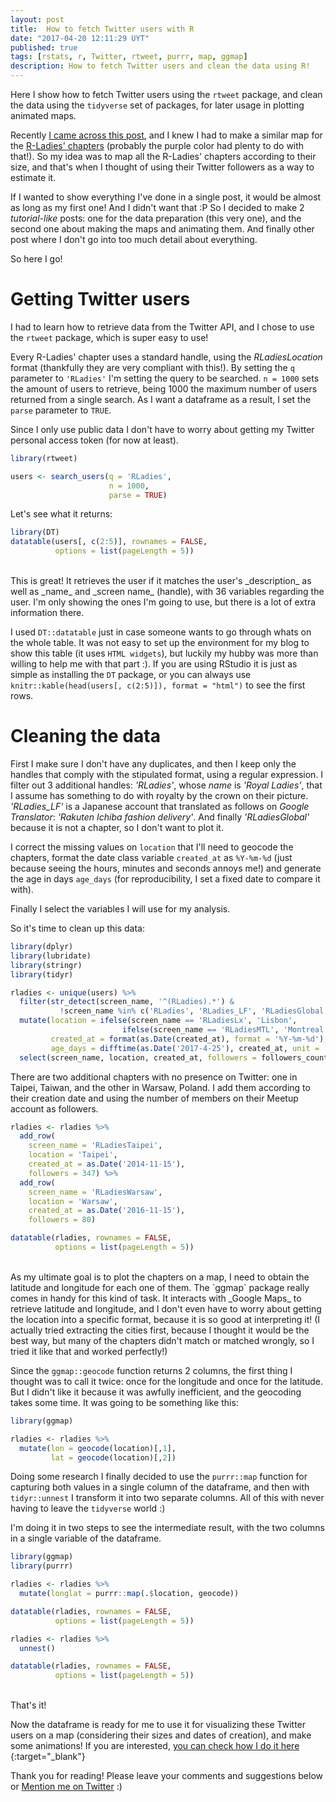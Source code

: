 ```yaml
---
layout: post
title:  How to fetch Twitter users with R
date: "2017-04-20 12:11:29 UYT"
published: true
tags: [rstats, r, Twitter, rtweet, purrr, map, ggmap]
description: How to fetch Twitter users and clean the data using R!
---
```

Here I show how to fetch Twitter users using the `rtweet` package, and clean the data using the `tidyverse` set of packages, for later usage in plotting animated maps.  

<!--more-->

Recently [I came across this post](http://spatial.ly/2017/03/mapping-5000-years-of-city-growth/), and I knew I had to make a similar map for the [R-Ladies' chapters](http://rladies.org/) (probably the purple color had plenty to do with that!). So my idea was to map all the R-Ladies' chapters according to their size, and that's when I thought of using their Twitter followers as a way to estimate it. 

If I wanted to show everything I've done in a single post, it would be almost as long as my first one! And I didn't want that :P So I decided to make 2 _tutorial-like_ posts: one for the data preparation (this very one), and the second one about making the maps and animating them. And finally other post where I don't go into too much detail about everything.

So here I go!

# Getting Twitter users

I had to learn how to retrieve data from the Twitter API, and I chose to use the `rtweet` package, which is super easy to use! 

Every R-Ladies' chapter uses a standard handle, using the *RLadiesLocation* format (thankfully they are very compliant with this!). By setting the `q` parameter to `'RLadies'` I'm setting the query to be searched. `n = 1000` sets the amount of users to retrieve, being 1000 the maximum number of users returned from a single search. As I want a dataframe as a result, I set the `parse` parameter to `TRUE`.

Since I only use public data I don't have to worry about getting my Twitter personal access token (for now at least).




```r
library(rtweet)

users <- search_users(q = 'RLadies',
                      n = 1000,
                      parse = TRUE)
```

Let's see what it returns:


```r
library(DT)
datatable(users[, c(2:5)], rownames = FALSE,
          options = list(pageLength = 5))
```

<!--html_preserve--><div id="htmlwidget-9719395a62c12e7658e9" style="width:100%;height:auto;" class="datatables html-widget"></div>
<script type="application/json" data-for="htmlwidget-9719395a62c12e7658e9">{"x":{"filter":"none","data":[["R-Ladies Global","R-Ladies SF","R-Ladies London","R-Ladies RTP","R-Ladies Connecticut","Alice Data","Gabriela de Queiroz","Chiin","Mine Dogucu","Jennifer Thompson","R-Ladies Istanbul","R-Ladies BCN","R-Ladies NYC","R-Ladies Boston 🐟","R-Ladies LA 🌴","R-Ladies Madrid","R-Ladies AU","R-Ladies Paris","R-Ladies Lisbon","R-Ladies Berlin","R-Ladies Valencia","R-Ladies Nashville","R-Ladies Columbus","R-Ladies Austin","R-Ladies Ames","R-Ladies DC","R-Ladies LdnOnt","R-Ladies BuenosAires","RLadiesDublin","R-Ladies Manchester","R-Ladies Tbilisi","R-Ladies Munich","R-Ladies Adelaide","Dr Louise J. Slater","Daniela Vázquez","Katherine Scranton","Nurse Stephanie","R Ladies Twin Cities","R-Ladies Budapest","RLadiesIzmir","R-Ladies Munich","R-Ladies Adelaide","Dr Louise J. Slater","Daniela Vázquez","Katherine Scranton","Nurse Stephanie","R Ladies Twin Cities","R-Ladies Budapest","RLadiesIzmir","R-Ladies Lima","R-Ladies Cape Town","RLadiesRio","楽天市場のレディースファッション配信","JuniorRangers ladies","R-Ladies Santa Rosa","WomenRLadies","pacificatré","Royal Ladies","R-Ladies Montreal","rockNroyaltyl","R-Ladies Munich","R-Ladies Adelaide","Dr Louise J. Slater","Daniela Vázquez","Katherine Scranton","Nurse Stephanie","R Ladies Twin Cities","R-Ladies Budapest","RLadiesIzmir","R-Ladies Lima","R-Ladies Cape Town","RLadiesRio","楽天市場のレディースファッション配信","JuniorRangers ladies","R-Ladies Santa Rosa","WomenRLadies","pacificatré","Royal Ladies","R-Ladies Montreal","rockNroyaltyl","R-Ladies Munich","R-Ladies Adelaide","Dr Louise J. Slater","Daniela Vázquez","Katherine Scranton","Nurse Stephanie","R Ladies Twin Cities","R-Ladies Budapest","RLadiesIzmir","R-Ladies Lima","R-Ladies Cape Town","RLadiesRio","楽天市場のレディースファッション配信","JuniorRangers ladies","R-Ladies Santa Rosa","WomenRLadies","pacificatré","Royal Ladies","R-Ladies Montreal","rockNroyaltyl"],["RLadiesGlobal","RLadiesSF","RLadiesLondon","RLadiesRTP","RLadiesCT","alice_data","gdequeiroz","AnalyticsPanda","MineDogucu","jent103","RLadiesIstanbul","RLadiesBCN","RLadiesNYC","RLadiesBoston","RLadiesLA","RLadiesMAD","RLadiesAU","RLadiesParis","RLadiesLx","RLadiesBerlin","RLadiesValencia","RLadiesNash","RLadiesColumbus","RLadiesAustin","RLadiesAmes","RLadiesDC","RLadiesLdnOnt","RLadiesBA","RLadiesDublin","RLadiesManchest","RLadiesTbilisi","RLadiesMunich","RLadiesAdelaide","LouiseJES","d4tagirl","DrScranto","QueensRLadies","RLadiesTC","RLadiesBudapest","RLadiesIzmir","RLadiesMunich","RLadiesAdelaide","LouiseJES","d4tagirl","DrScranto","QueensRLadies","RLadiesTC","RLadiesBudapest","RLadiesIzmir","RLadiesLima","RLadiesCapeTown","RLadiesRio","RLadies_LF","Junior_RLadies","RLadiesSR","WomenRLadies","Rstn_RLadies13","RLadies","RLadiesMTL","RnRladies","RLadiesMunich","RLadiesAdelaide","LouiseJES","d4tagirl","DrScranto","QueensRLadies","RLadiesTC","RLadiesBudapest","RLadiesIzmir","RLadiesLima","RLadiesCapeTown","RLadiesRio","RLadies_LF","Junior_RLadies","RLadiesSR","WomenRLadies","Rstn_RLadies13","RLadies","RLadiesMTL","RnRladies","RLadiesMunich","RLadiesAdelaide","LouiseJES","d4tagirl","DrScranto","QueensRLadies","RLadiesTC","RLadiesBudapest","RLadiesIzmir","RLadiesLima","RLadiesCapeTown","RLadiesRio","RLadies_LF","Junior_RLadies","RLadiesSR","WomenRLadies","Rstn_RLadies13","RLadies","RLadiesMTL","RnRladies"],["The World","San Francisco","London, England","Durham, NC","Connecticut, USA","London","San Francisco","London, England","Columbus, OH","Nashville","İstanbul, Türkiye","Barcelona, Spain","New York","Boston, MA","Los Angeles, CA","Madrid, Spain","Melbourne, Victoria","Paris, France",null,"Berlin, Deutschland","Valencia, España","Nashville, TN","Columbus, OH","Austin, TX","Ames, IA","Washington, DC","London, Ontario","Buenos Aires, Argentina","Dublin City, Ireland","Manchester, England","Tbilisi","Munich, Bavaria","Adelaide, South Australia","Loughborough University","Montevideo, Uruguay","Los Angeles, CA","NY-PA...NC","Twin Cities","Budapest, Magyarország","Izmir, Turkey","Munich, Bavaria","Adelaide, South Australia","Loughborough University","Montevideo, Uruguay","Los Angeles, CA","NY-PA...NC","Twin Cities","Budapest, Magyarország","Izmir, Turkey","Lima, Peru","Cape Town, South Africa","Rio de Janeiro, Brazil","東京","orpington ","Santa Rosa, Argentina","Wisconsin Rapids, WI","Buku Tahunan Sekolah","Italia",null,null,"Munich, Bavaria","Adelaide, South Australia","Loughborough University","Montevideo, Uruguay","Los Angeles, CA","NY-PA...NC","Twin Cities","Budapest, Magyarország","Izmir, Turkey","Lima, Peru","Cape Town, South Africa","Rio de Janeiro, Brazil","東京","orpington ","Santa Rosa, Argentina","Wisconsin Rapids, WI","Buku Tahunan Sekolah","Italia",null,null,"Munich, Bavaria","Adelaide, South Australia","Loughborough University","Montevideo, Uruguay","Los Angeles, CA","NY-PA...NC","Twin Cities","Budapest, Magyarország","Izmir, Turkey","Lima, Peru","Cape Town, South Africa","Rio de Janeiro, Brazil","東京","orpington ","Santa Rosa, Argentina","Wisconsin Rapids, WI","Buku Tahunan Sekolah","Italia",null,null],["Promoting Gender Diversity in the #rstats community via meetups, mentorship &amp; global collaboration! 30+ groups worldwide: US|Europe|Oceania|LatAm|Asia #RLadies","R-Ladies is the first group dedicated to women and R. It was founded in Oct 2012 to promote knowledge, support and inclusivity. #rstats #RLadies","The first R programming meetup for Minority Genders in the UK! Promoting Diversity &amp; Inclusivity in STEM/Data Science\nlondon@rladies.org \n#RLadiesLondon #rstats",null,"Promoting &amp; connecting women (and self-identified) interested in R programming throughout Connecticut!","Data Scientist @BritishMuseum | Trained in quantbio+conservation loves R, science, improv | Proud Introvert #quiet | @RLadiesGlobal co-founder #RLadies🌍","Founder of #RLadies | Lead Data Scientist @SelfScore | Past: @Sharethrough, @AlpineDataLabs, @ensp, @IMSUERJ | ❤️ #rstats","Head of #DataScience, #RLadies Tech Community Leader, Humanist. ENTJ. Gender Equality &amp; STEM access, Open Source. ex-@Cambridge_Uni Econs. F1+Burger junkie","Statistics | DataScience | MissingData | Feminism | Languages | founder of @RLadiesColumbus  | fan of #rstats | fan of #RLadies | views my own","A well-rounded conversationalist and a standup woman. Statistician, aunt, traveler, knitter, among other things. Co-founder, #RLadies Nashville (@RLadiesNash).","Istanbul's first R Programming Meetup for Women #rladies #rstats Come and join us!","We are part of a world-wide organization to promote gender diversity in the #rstats community #RLadies https://t.co/mWCmJ4f1lr Tweets by @Rebitt &amp; @ma_salmon","We are the proud Ladies who R! In New York via Meetup, mentoring and collaboration #rstats #RLadies","R-Ladies Boston is part of a world-wide organization to promote\ngender diversity in the R community #RLadies #rstats #rcodladies","R-Ladies Los Angeles is part of a world-wide organization to promote gender diversity in the R community #RLadies #rstats https://t.co/mWCmJ4wCcZ","R-Ladies es la comunidad que ayuda a aumentar la diversidad de género en la comunidad #rstats y los trabajos en el campo STEM. #RLadiesMAD | 100% A TOPE","Aims to create a community for women interested in R language in Melbourne. No matter how you define your gender, join us if you support the diversity!","We're a group of Ladies who love #Rstats. Come join us at our upcoming meet-up!","Olá! Welcome to R Ladies Lisbon - Promoting the role of women in the R community as part of #RLadiesGlobal initiative. Collaborate, learn and share with us.","R-Ladies Berlin is a local chapter of the worldwide R-Ladies group. More information at https://t.co/hmY7DgRF77.","Promoting the role of women in the R community as part of #RLadiesGlobal initiative. #rstats #RLadiesValencia","R-Ladies Nashville is part of a worldwide organization to promote gender diversity in the R community. More info: https://t.co/hmY7DgRF77 #RLadies #rstats","R-Ladies Columbus is part of a world-wide organization to promote gender diversity in the R community. #RLadies #rstats  columbus@rladies.org","R-Ladies Austin is part of a world-wide organization to promote gender diversity in the R community #RLadies #rstats","R-Ladies Chapter for the Ames, Iowa, USA, area.","R-Ladies DC is part of a worldwide organization to promote Gender Diversity in the R community.","R-Ladies London, Ontario is part of a worldwide organization to promote Gender Diversity in the R community.","R-Ladies Buenos Aires es parte de una organización mundial para promover la Diversidad de Género en la comunidad R.\n#RLadies #rstats","RLadies Dublin is part of a world-wide organization to promote gender diversity in the R community #RLadies #rstats email us dublin (at) rladies (dot) org","R-Ladies aims to increase gender diversity in #rstats community via local meetups &amp; mentorship!","R-Ladies თბილისი","R-Ladies Munich is part of a worldwide organization to promote gender diversity in the R community. More info: https://t.co/hmY7DgRF77  #RLadies #rstats","R-Ladies Adelaide is a part of global R-Ladies community. Our goal is to bring diversity into R community and get more women excited about technology.","UK University Lecturer @lborogeog | Floods | Data science | Forecasting | Fluvial geomorphology | Climate | #R #RLadies","Data Scientist; #NASADatanauts; #rstats and #RLadies fan; @RLadiesBA co-organizer; Past: @Equifax; I love painting 🎨 (she/her)","Quantitative ecologist, postdoc at UCLA, cheese addict, owner of a very good dog #Rladies #rstats","22y.o. New nurse{4/5/14}. A Tru Queen is Always a Lady 1st. Inspiring&amp;Wise #teamJamaican #NursingIsLife #PlayboyFanatic #NCCU14","Serving self identified women and gender queer folks interested in #rstats, especially #RCatLadies","Az R-Ladies Budapest célja az adatelemzés és az R nyelv iránt érdeklődő, vagy e területeken már jártas lányok számára egy barátságos szakmai fórum létrehozása.","Izmir's first R Programming Meetup for Women #rladies #rstats Come and join us!","R-Ladies Munich is part of a worldwide organization to promote gender diversity in the R community. More info: https://t.co/hmY7DgRF77  #RLadies #rstats","R-Ladies Adelaide is a part of global R-Ladies community. Our goal is to bring diversity into R community and get more women excited about technology.","UK University Lecturer @lborogeog | Floods | Data science | Forecasting | Fluvial geomorphology | Climate | #R #RLadies","Data Scientist; #NASADatanauts; #rstats and #RLadies fan; @RLadiesBA co-organizer; Past: @Equifax; I love painting 🎨 (she/her)","Quantitative ecologist, postdoc at UCLA, cheese addict, owner of a very good dog #Rladies #rstats","22y.o. New nurse{4/5/14}. A Tru Queen is Always a Lady 1st. Inspiring&amp;Wise #teamJamaican #NursingIsLife #PlayboyFanatic #NCCU14","Serving self identified women and gender queer folks interested in #rstats, especially #RCatLadies","Az R-Ladies Budapest célja az adatelemzés és az R nyelv iránt érdeklődő, vagy e területeken már jártas lányok számára egy barátságos szakmai fórum létrehozása.","Izmir's first R Programming Meetup for Women #rladies #rstats Come and join us!","R-Ladies Lima es la 1era comunidad latinoamericana de R para mujeres.Somos parte de R-Ladies Global,cuyo fin es aumentar la presencia femenina en la comunidad R","R programming community for women. Promoting gender diversity and inclusivity in the #rstats community #RLadies https://t.co/mWCmJ4f1lr","Oi! Welcome to R Ladies Rio. We are part of #RLadiesGlobal, a world-wide organization to promote gender diversity \nin the R community. Join us! Participe!","楽天市場のレディースファッション\r\nのランキングを定期的に配信\r\n相互フォロー１００％返します。","Junior Rangers is a newly established club that is looking to expand and have a ladies section and girls youth section email:juniorrangers.ladies@aol.co.uk","Grupo de mujeres que usamos R y nos gusta la Tecnología","Only here to praise and admire ALL women. \r\nI only hope to make each and everyone of them feel confident, appreciated, and self-assured each day!!!","Official Twitter Account for our beloved friends from Resistance 3 2013 &amp; VOC 2013.",null,null,null,"R-Ladies Munich is part of a worldwide organization to promote gender diversity in the R community. More info: https://t.co/hmY7DgRF77  #RLadies #rstats","R-Ladies Adelaide is a part of global R-Ladies community. Our goal is to bring diversity into R community and get more women excited about technology.","UK University Lecturer @lborogeog | Floods | Data science | Forecasting | Fluvial geomorphology | Climate | #R #RLadies","Data Scientist; #NASADatanauts; #rstats and #RLadies fan; @RLadiesBA co-organizer; Past: @Equifax; I love painting 🎨 (she/her)","Quantitative ecologist, postdoc at UCLA, cheese addict, owner of a very good dog #Rladies #rstats","22y.o. New nurse{4/5/14}. A Tru Queen is Always a Lady 1st. Inspiring&amp;Wise #teamJamaican #NursingIsLife #PlayboyFanatic #NCCU14","Serving self identified women and gender queer folks interested in #rstats, especially #RCatLadies","Az R-Ladies Budapest célja az adatelemzés és az R nyelv iránt érdeklődő, vagy e területeken már jártas lányok számára egy barátságos szakmai fórum létrehozása.","Izmir's first R Programming Meetup for Women #rladies #rstats Come and join us!","R-Ladies Lima es la 1era comunidad latinoamericana de R para mujeres.Somos parte de R-Ladies Global,cuyo fin es aumentar la presencia femenina en la comunidad R","R programming community for women. Promoting gender diversity and inclusivity in the #rstats community #RLadies https://t.co/mWCmJ4f1lr","Oi! Welcome to R Ladies Rio. We are part of #RLadiesGlobal, a world-wide organization to promote gender diversity \nin the R community. Join us! Participe!","楽天市場のレディースファッション\r\nのランキングを定期的に配信\r\n相互フォロー１００％返します。","Junior Rangers is a newly established club that is looking to expand and have a ladies section and girls youth section email:juniorrangers.ladies@aol.co.uk","Grupo de mujeres que usamos R y nos gusta la Tecnología","Only here to praise and admire ALL women. \r\nI only hope to make each and everyone of them feel confident, appreciated, and self-assured each day!!!","Official Twitter Account for our beloved friends from Resistance 3 2013 &amp; VOC 2013.",null,null,null,"R-Ladies Munich is part of a worldwide organization to promote gender diversity in the R community. More info: https://t.co/hmY7DgRF77  #RLadies #rstats","R-Ladies Adelaide is a part of global R-Ladies community. Our goal is to bring diversity into R community and get more women excited about technology.","UK University Lecturer @lborogeog | Floods | Data science | Forecasting | Fluvial geomorphology | Climate | #R #RLadies","Data Scientist; #NASADatanauts; #rstats and #RLadies fan; @RLadiesBA co-organizer; Past: @Equifax; I love painting 🎨 (she/her)","Quantitative ecologist, postdoc at UCLA, cheese addict, owner of a very good dog #Rladies #rstats","22y.o. New nurse{4/5/14}. A Tru Queen is Always a Lady 1st. Inspiring&amp;Wise #teamJamaican #NursingIsLife #PlayboyFanatic #NCCU14","Serving self identified women and gender queer folks interested in #rstats, especially #RCatLadies","Az R-Ladies Budapest célja az adatelemzés és az R nyelv iránt érdeklődő, vagy e területeken már jártas lányok számára egy barátságos szakmai fórum létrehozása.","Izmir's first R Programming Meetup for Women #rladies #rstats Come and join us!","R-Ladies Lima es la 1era comunidad latinoamericana de R para mujeres.Somos parte de R-Ladies Global,cuyo fin es aumentar la presencia femenina en la comunidad R","R programming community for women. Promoting gender diversity and inclusivity in the #rstats community #RLadies https://t.co/mWCmJ4f1lr","Oi! Welcome to R Ladies Rio. We are part of #RLadiesGlobal, a world-wide organization to promote gender diversity \nin the R community. Join us! Participe!","楽天市場のレディースファッション\r\nのランキングを定期的に配信\r\n相互フォロー１００％返します。","Junior Rangers is a newly established club that is looking to expand and have a ladies section and girls youth section email:juniorrangers.ladies@aol.co.uk","Grupo de mujeres que usamos R y nos gusta la Tecnología","Only here to praise and admire ALL women. \r\nI only hope to make each and everyone of them feel confident, appreciated, and self-assured each day!!!","Official Twitter Account for our beloved friends from Resistance 3 2013 &amp; VOC 2013.",null,null,null]],"container":"<table class=\"display\">\n  <thead>\n    <tr>\n      <th>name<\/th>\n      <th>screen_name<\/th>\n      <th>location<\/th>\n      <th>description<\/th>\n    <\/tr>\n  <\/thead>\n<\/table>","options":{"pageLength":5,"order":[],"autoWidth":false,"orderClasses":false,"lengthMenu":[5,10,25,50,100]}},"evals":[],"jsHooks":[]}</script><!--/html_preserve-->

<br/>
This is great! It retrieves the user if it matches the user's _description_ as well as _name_ and _screen name_ (handle), with 36 variables regarding the user. I'm only showing the ones I'm going to use, but there is a lot of extra information there.

I used `DT::datatable` just in case someone wants to go through whats on the whole table. It was not easy to set up the environment for my blog to show this table (it uses `HTML widgets`), but luckily my hubby was more than willing to help me with that part :). If you are using RStudio it is just as simple as installing the `DT` package, or you can always use `knitr::kable(head(users[, c(2:5)]), format = "html")` to see the first rows.

# Cleaning the data

First I make sure I don't have any duplicates, and then I keep only the handles that comply with the stipulated format, using a regular expression. I filter out 3 additional handles: _'RLadies'_, whose _name_ is _'Royal Ladies'_, that I assume has something to do with royalty by the crown on their picture. _'RLadies\_LF'_ is a Japanese account that translated as follows on _Google Translator_: _'Rakuten Ichiba fashion delivery'_. And finally _'RLadiesGlobal'_ because it is not a chapter, so I don't want to plot it. 

I correct the missing values on `location` that I'll need to geocode the chapters, format the date class variable `created_at` as `%Y-%m-%d` (just because seeing the hours, minutes and seconds annoys me!) and generate the age in days `age_days` (for reproducibility, I set a fixed date to compare it with).

Finally I select the variables I will use for my analysis.

So it's time to clean up this data:


```r
library(dplyr)
library(lubridate)
library(stringr)
library(tidyr)

rladies <- unique(users) %>%
  filter(str_detect(screen_name, '^(RLadies).*') & 
           !screen_name %in% c('RLadies', 'RLadies_LF', 'RLadiesGlobal')) %>% 
  mutate(location = ifelse(screen_name == 'RLadiesLx', 'Lisbon',
                         ifelse(screen_name == 'RLadiesMTL', 'Montreal', location)),
         created_at = format(as.Date(created_at), format = '%Y-%m-%d'),
         age_days = difftime(as.Date('2017-4-25'), created_at, unit = 'days')) %>%
  select(screen_name, location, created_at, followers = followers_count, age_days)
```

There are two additional chapters with no presence on Twitter: one in Taipei, Taiwan, and the other in Warsaw, Poland. I add them according to their creation date and using the number of members on their Meetup account as followers.


```r
rladies <- rladies %>% 
  add_row(      
    screen_name = 'RLadiesTaipei',
    location = 'Taipei',
    created_at = as.Date('2014-11-15'),
    followers = 347) %>% 
  add_row(      
    screen_name = 'RLadiesWarsaw',
    location = 'Warsaw',
    created_at = as.Date('2016-11-15'),
    followers = 80)

datatable(rladies, rownames = FALSE,
          options = list(pageLength = 5))
```

<!--html_preserve--><div id="htmlwidget-6e456e54083141f34210" style="width:100%;height:auto;" class="datatables html-widget"></div>
<script type="application/json" data-for="htmlwidget-6e456e54083141f34210">{"x":{"filter":"none","data":[["RLadiesSF","RLadiesLondon","RLadiesRTP","RLadiesCT","RLadiesIstanbul","RLadiesBCN","RLadiesNYC","RLadiesBoston","RLadiesLA","RLadiesMAD","RLadiesAU","RLadiesParis","RLadiesLx","RLadiesBerlin","RLadiesValencia","RLadiesNash","RLadiesColumbus","RLadiesAustin","RLadiesAmes","RLadiesDC","RLadiesLdnOnt","RLadiesBA","RLadiesDublin","RLadiesManchest","RLadiesTbilisi","RLadiesMunich","RLadiesAdelaide","RLadiesTC","RLadiesBudapest","RLadiesIzmir","RLadiesLima","RLadiesCapeTown","RLadiesRio","RLadiesSR","RLadiesMTL","RLadiesTaipei","RLadiesWarsaw"],["San Francisco","London, England","Durham, NC","Connecticut, USA","İstanbul, Türkiye","Barcelona, Spain","New York","Boston, MA","Los Angeles, CA","Madrid, Spain","Melbourne, Victoria","Paris, France","Lisbon","Berlin, Deutschland","Valencia, España","Nashville, TN","Columbus, OH","Austin, TX","Ames, IA","Washington, DC","London, Ontario","Buenos Aires, Argentina","Dublin City, Ireland","Manchester, England","Tbilisi","Munich, Bavaria","Adelaide, South Australia","Twin Cities","Budapest, Magyarország","Izmir, Turkey","Lima, Peru","Cape Town, South Africa","Rio de Janeiro, Brazil","Santa Rosa, Argentina","Montreal","Taipei","Warsaw"],["2012-10-15","2016-04-20","2016-06-28","2016-11-24","2016-09-06","2016-10-11","2016-09-01","2016-09-06","2016-08-29","2016-09-03","2016-09-02","2016-09-19","2016-10-26","2016-10-03","2016-11-13","2016-09-28","2016-10-04","2016-12-15","2016-11-30","2016-12-08","2017-01-19","2017-01-05","2017-01-21","2016-10-08","2016-11-29","2017-03-21","2017-02-20","2015-04-04","2017-01-23","2016-10-19","2016-10-08","2017-03-06","2017-01-15","2017-04-06","2017-04-13","16389","17120"],[886,1102,215,134,425,360,256,247,309,384,404,247,182,192,146,179,173,100,115,114,75,174,71,128,85,46,26,86,61,88,37,44,18,5,1,347,80],[1652.91666666667,369.875,300.875,151.875,230.875,195.875,235.875,230.875,238.875,233.875,234.875,217.875,180.875,203.875,162.875,208.875,202.875,130.875,145.875,137.875,95.875,109.875,93.875,198.875,146.875,34.875,63.875,751.875,91.875,187.875,198.875,49.875,99.875,18.875,11.875,null,null]],"container":"<table class=\"display\">\n  <thead>\n    <tr>\n      <th>screen_name<\/th>\n      <th>location<\/th>\n      <th>created_at<\/th>\n      <th>followers<\/th>\n      <th>age_days<\/th>\n    <\/tr>\n  <\/thead>\n<\/table>","options":{"pageLength":5,"columnDefs":[{"className":"dt-right","targets":3}],"order":[],"autoWidth":false,"orderClasses":false,"lengthMenu":[5,10,25,50,100]}},"evals":[],"jsHooks":[]}</script><!--/html_preserve-->

<br />
As my ultimate goal is to plot the chapters on a map, I need to obtain the latitude and longitude for each one of them. The `ggmap` package really comes in handy for this kind of task. It interacts with _Google Maps_ to retrieve latitude and longitude, and I don't even have to worry about getting the location into a specific format, because it is so good at interpreting it! (I actually tried extracting the cities first, because I thought it would be the best way, but many of the chapters didn't match or matched wrongly, so I tried it like that and worked perfectly!)

Since the `ggmap::geocode` function returns 2 columns, the first thing I thought was to call it twice: once for the longitude and once for the latitude. But I didn't like it because it was awfully inefficient, and the geocoding takes some time. It was going to be something like this:


```r
library(ggmap)

rladies <- rladies %>% 
  mutate(lon = geocode(location)[,1],
         lat = geocode(location)[,2])
```

Doing some research I finally decided to use the `purrr::map` function for capturing both values in a single column of the dataframe, and then with `tidyr::unnest` I transform it into two separate columns. All of this with never having to leave the `tidyverse` world :)

I'm doing it in two steps to see the intermediate result, with the two columns in a single variable of the dataframe.


```r
library(ggmap)
library(purrr)

rladies <- rladies %>% 
  mutate(longlat = purrr::map(.$location, geocode)) 

datatable(rladies, rownames = FALSE,
          options = list(pageLength = 5))   
```

<!--html_preserve--><div id="htmlwidget-307b7fbfa433b04a4ac3" style="width:100%;height:auto;" class="datatables html-widget"></div>
<script type="application/json" data-for="htmlwidget-307b7fbfa433b04a4ac3">{"x":{"filter":"none","data":[["RLadiesSF","RLadiesLondon","RLadiesRTP","RLadiesCT","RLadiesIstanbul","RLadiesBCN","RLadiesNYC","RLadiesBoston","RLadiesLA","RLadiesMAD","RLadiesAU","RLadiesParis","RLadiesLx","RLadiesBerlin","RLadiesValencia","RLadiesNash","RLadiesColumbus","RLadiesAustin","RLadiesAmes","RLadiesDC","RLadiesLdnOnt","RLadiesBA","RLadiesDublin","RLadiesManchest","RLadiesTbilisi","RLadiesMunich","RLadiesAdelaide","RLadiesTC","RLadiesBudapest","RLadiesIzmir","RLadiesLima","RLadiesCapeTown","RLadiesRio","RLadiesSR","RLadiesMTL","RLadiesTaipei","RLadiesWarsaw"],["San Francisco","London, England","Durham, NC","Connecticut, USA","İstanbul, Türkiye","Barcelona, Spain","New York","Boston, MA","Los Angeles, CA","Madrid, Spain","Melbourne, Victoria","Paris, France","Lisbon","Berlin, Deutschland","Valencia, España","Nashville, TN","Columbus, OH","Austin, TX","Ames, IA","Washington, DC","London, Ontario","Buenos Aires, Argentina","Dublin City, Ireland","Manchester, England","Tbilisi","Munich, Bavaria","Adelaide, South Australia","Twin Cities","Budapest, Magyarország","Izmir, Turkey","Lima, Peru","Cape Town, South Africa","Rio de Janeiro, Brazil","Santa Rosa, Argentina","Montreal","Taipei","Warsaw"],["2012-10-15","2016-04-20","2016-06-28","2016-11-24","2016-09-06","2016-10-11","2016-09-01","2016-09-06","2016-08-29","2016-09-03","2016-09-02","2016-09-19","2016-10-26","2016-10-03","2016-11-13","2016-09-28","2016-10-04","2016-12-15","2016-11-30","2016-12-08","2017-01-19","2017-01-05","2017-01-21","2016-10-08","2016-11-29","2017-03-21","2017-02-20","2015-04-04","2017-01-23","2016-10-19","2016-10-08","2017-03-06","2017-01-15","2017-04-06","2017-04-13","16389","17120"],[886,1102,215,134,425,360,256,247,309,384,404,247,182,192,146,179,173,100,115,114,75,174,71,128,85,46,26,86,61,88,37,44,18,5,1,347,80],[1652.91666666667,369.875,300.875,151.875,230.875,195.875,235.875,230.875,238.875,233.875,234.875,217.875,180.875,203.875,162.875,208.875,202.875,130.875,145.875,137.875,95.875,109.875,93.875,198.875,146.875,34.875,63.875,751.875,91.875,187.875,198.875,49.875,99.875,18.875,11.875,null,null],[{"lon":[-122.4194155],"lat":[37.7749295]},{"lon":[-0.1277583],"lat":[51.5073509]},{"lon":[-78.898619],"lat":[35.9940329]},{"lon":[-73.087749],"lat":[41.6032207]},{"lon":[28.9783589],"lat":[41.0082376]},{"lon":[2.1734035],"lat":[41.3850639]},{"lon":[-74.0059413],"lat":[40.7127837]},{"lon":[-71.0588801],"lat":[42.3600825]},{"lon":[-118.2436849],"lat":[34.0522342]},{"lon":[-3.7037902],"lat":[40.4167754]},{"lon":[144.9630576],"lat":[-37.8136276]},{"lon":[2.3522219],"lat":[48.856614]},{"lon":[-9.1393366],"lat":[38.7222524]},{"lon":[13.404954],"lat":[52.5200066]},{"lon":[-0.3762881],"lat":[39.4699075]},{"lon":[-86.7816016],"lat":[36.1626638]},{"lon":[-82.9987942],"lat":[39.9611755]},{"lon":[-97.7430608],"lat":[30.267153]},{"lon":[-93.6319131],"lat":[42.0307812]},{"lon":[-77.0368707],"lat":[38.9071923]},{"lon":[-81.2452768],"lat":[42.9849233]},{"lon":[-58.3815591],"lat":[-34.6036844]},{"lon":[-6.2603097],"lat":[53.3498053]},{"lon":[-2.2426305],"lat":[53.4807593]},{"lon":[44.827096],"lat":[41.7151377]},{"lon":[11.5819806],"lat":[48.1351253]},{"lon":[138.6007456],"lat":[-34.9284989]},{"lon":[-93.2009998],"lat":[44.9374831]},{"lon":[19.040235],"lat":[47.497912]},{"lon":[27.142826],"lat":[38.423734]},{"lon":[-77.042754],"lat":[-12.0463731]},{"lon":[18.4240553],"lat":[-33.9248685]},{"lon":[-43.1728965],"lat":[-22.9068467]},{"lon":[-64.2912369],"lat":[-36.620922]},{"lon":[-73.567256],"lat":[45.5016889]},{"lon":[121.5654177],"lat":[25.0329694]},{"lon":[21.0122287],"lat":[52.2296756]}]],"container":"<table class=\"display\">\n  <thead>\n    <tr>\n      <th>screen_name<\/th>\n      <th>location<\/th>\n      <th>created_at<\/th>\n      <th>followers<\/th>\n      <th>age_days<\/th>\n      <th>longlat<\/th>\n    <\/tr>\n  <\/thead>\n<\/table>","options":{"pageLength":5,"columnDefs":[{"className":"dt-right","targets":3}],"order":[],"autoWidth":false,"orderClasses":false,"lengthMenu":[5,10,25,50,100]}},"evals":[],"jsHooks":[]}</script><!--/html_preserve-->


```r
rladies <- rladies %>% 
  unnest() 

datatable(rladies, rownames = FALSE,
          options = list(pageLength = 5))         
```

<!--html_preserve--><div id="htmlwidget-23ad1496c90ee4acfbbf" style="width:100%;height:auto;" class="datatables html-widget"></div>
<script type="application/json" data-for="htmlwidget-23ad1496c90ee4acfbbf">{"x":{"filter":"none","data":[["RLadiesSF","RLadiesLondon","RLadiesRTP","RLadiesCT","RLadiesIstanbul","RLadiesBCN","RLadiesNYC","RLadiesBoston","RLadiesLA","RLadiesMAD","RLadiesAU","RLadiesParis","RLadiesLx","RLadiesBerlin","RLadiesValencia","RLadiesNash","RLadiesColumbus","RLadiesAustin","RLadiesAmes","RLadiesDC","RLadiesLdnOnt","RLadiesBA","RLadiesDublin","RLadiesManchest","RLadiesTbilisi","RLadiesMunich","RLadiesAdelaide","RLadiesTC","RLadiesBudapest","RLadiesIzmir","RLadiesLima","RLadiesCapeTown","RLadiesRio","RLadiesSR","RLadiesMTL","RLadiesTaipei","RLadiesWarsaw"],["San Francisco","London, England","Durham, NC","Connecticut, USA","İstanbul, Türkiye","Barcelona, Spain","New York","Boston, MA","Los Angeles, CA","Madrid, Spain","Melbourne, Victoria","Paris, France","Lisbon","Berlin, Deutschland","Valencia, España","Nashville, TN","Columbus, OH","Austin, TX","Ames, IA","Washington, DC","London, Ontario","Buenos Aires, Argentina","Dublin City, Ireland","Manchester, England","Tbilisi","Munich, Bavaria","Adelaide, South Australia","Twin Cities","Budapest, Magyarország","Izmir, Turkey","Lima, Peru","Cape Town, South Africa","Rio de Janeiro, Brazil","Santa Rosa, Argentina","Montreal","Taipei","Warsaw"],["2012-10-15","2016-04-20","2016-06-28","2016-11-24","2016-09-06","2016-10-11","2016-09-01","2016-09-06","2016-08-29","2016-09-03","2016-09-02","2016-09-19","2016-10-26","2016-10-03","2016-11-13","2016-09-28","2016-10-04","2016-12-15","2016-11-30","2016-12-08","2017-01-19","2017-01-05","2017-01-21","2016-10-08","2016-11-29","2017-03-21","2017-02-20","2015-04-04","2017-01-23","2016-10-19","2016-10-08","2017-03-06","2017-01-15","2017-04-06","2017-04-13","16389","17120"],[886,1102,215,134,425,360,256,247,309,384,404,247,182,192,146,179,173,100,115,114,75,174,71,128,85,46,26,86,61,88,37,44,18,5,1,347,80],[1652.91666666667,369.875,300.875,151.875,230.875,195.875,235.875,230.875,238.875,233.875,234.875,217.875,180.875,203.875,162.875,208.875,202.875,130.875,145.875,137.875,95.875,109.875,93.875,198.875,146.875,34.875,63.875,751.875,91.875,187.875,198.875,49.875,99.875,18.875,11.875,null,null],[-122.4194155,-0.1277583,-78.898619,-73.087749,28.9783589,2.1734035,-74.0059413,-71.0588801,-118.2436849,-3.7037902,144.9630576,2.3522219,-9.1393366,13.404954,-0.3762881,-86.7816016,-82.9987942,-97.7430608,-93.6319131,-77.0368707,-81.2452768,-58.3815591,-6.2603097,-2.2426305,44.827096,11.5819806,138.6007456,-93.2009998,19.040235,27.142826,-77.042754,18.4240553,-43.1728965,-64.2912369,-73.567256,121.5654177,21.0122287],[37.7749295,51.5073509,35.9940329,41.6032207,41.0082376,41.3850639,40.7127837,42.3600825,34.0522342,40.4167754,-37.8136276,48.856614,38.7222524,52.5200066,39.4699075,36.1626638,39.9611755,30.267153,42.0307812,38.9071923,42.9849233,-34.6036844,53.3498053,53.4807593,41.7151377,48.1351253,-34.9284989,44.9374831,47.497912,38.423734,-12.0463731,-33.9248685,-22.9068467,-36.620922,45.5016889,25.0329694,52.2296756]],"container":"<table class=\"display\">\n  <thead>\n    <tr>\n      <th>screen_name<\/th>\n      <th>location<\/th>\n      <th>created_at<\/th>\n      <th>followers<\/th>\n      <th>age_days<\/th>\n      <th>lon<\/th>\n      <th>lat<\/th>\n    <\/tr>\n  <\/thead>\n<\/table>","options":{"pageLength":5,"columnDefs":[{"className":"dt-right","targets":[3,5,6]}],"order":[],"autoWidth":false,"orderClasses":false,"lengthMenu":[5,10,25,50,100]}},"evals":[],"jsHooks":[]}</script><!--/html_preserve-->
<br />
That's it!

Now the dataframe is ready for me to use it for visualizing these Twitter users on a map (considering their sizes and dates of creation), and make some animations! If you are interested, [you can check how I do it here]() {:target="_blank"}

Thank you for reading! Please leave your comments and suggestions below or [Mention me on Twitter](https://twitter.com/intent/tweet?user_id=114258616) :)

